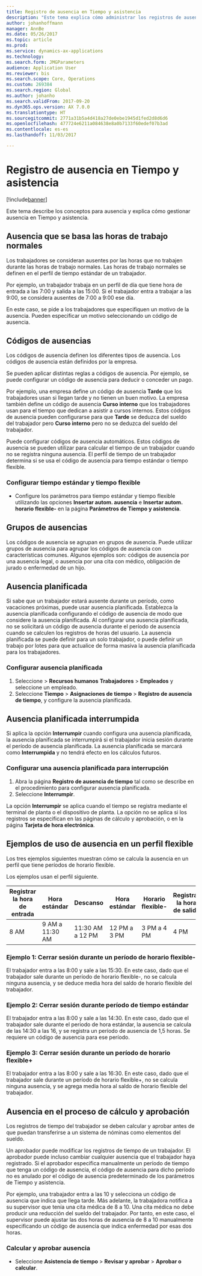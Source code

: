 ```yaml
---
title: Registro de ausencia en Tiempo y asistencia
description: "Este tema explica cómo administrar los registros de ausencia en Tiempo y asistencia."
author: johanhoffmann
manager: AnnBe
ms.date: 05/26/2017
ms.topic: article
ms.prod: 
ms.service: dynamics-ax-applications
ms.technology: 
ms.search.form: JMGParameters
audience: Application User
ms.reviewer: bis
ms.search.scope: Core, Operations
ms.custom: 269384
ms.search.region: Global
ms.author: johanho
ms.search.validFrom: 2017-09-20
ms.dyn365.ops.version: AX 7.0.0
ms.translationtype: HT
ms.sourcegitcommit: 2771a31b5a4d418a27de0ebe1945d1fed2d8d6d6
ms.openlocfilehash: 477724e6211a084638e8a0b7133f60edef07b3ad
ms.contentlocale: es-es
ms.lasthandoff: 11/03/2017

---
```


# <a name="absence-registration-in-time-and-attendance"></a>Registro de ausencia en Tiempo y asistencia

[!include[banner](../includes/banner.md)]

Este tema describe los conceptos para ausencia y explica cómo gestionar ausencia en Tiempo y asistencia.

## <a name="absence-that-is-based-on-regular-work-hours"></a>Ausencia que se basa las horas de trabajo normales

Los trabajadores se consideran ausentes por las horas que no trabajen durante las horas de trabajo normales. Las horas de trabajo normales se definen en el perfil de tiempo estándar de un trabajador.

Por ejemplo, un trabajador trabaja en un perfil de día que tiene hora de entrada a las 7:00 y salida a las 15:00. Si el trabajador entra a trabajar a las 9:00, se considera ausentes de 7:00 a 9:00 ese día.

En este caso, se pide a los trabajadores que especifiquen un motivo de la ausencia. Pueden especificar un motivo seleccionando un código de ausencia.

## <a name="absence-codes"></a>Códigos de ausencias

Los códigos de ausencia definen los diferentes tipos de ausencia. Los códigos de ausencia están definidos por la empresa.

Se pueden aplicar distintas reglas a códigos de ausencia. Por ejemplo, se puede configurar un código de ausencia para deducir o conceder un pago.

Por ejemplo, una empresa define un código de ausencia **Tarde** que los trabajadores usan si llegan tarde y no tienen un buen motivo. La empresa también define un código de ausencia **Curso interno** que los trabajadores usan para el tiempo que dedican a asistir a cursos internos. Estos códigos de ausencia pueden configurarse para que **Tarde** se deduzca del sueldo del trabajador pero **Curso interno** pero no se deduzca del sueldo del trabajador.

Puede configurar códigos de ausencia automáticos. Estos códigos de ausencia se pueden utilizar para calcular el tiempo de un trabajador cuando no se registra ninguna ausencia. El perfil de tiempo de un trabajador determina si se usa el código de ausencia para tiempo estándar o tiempo flexible.

### <a name="set-up-standard-time-and-flex-time"></a>Configurar tiempo estándar y tiempo flexible

- Configure los parámetros para tiempo estándar y tiempo flexible utilizando las opciones **Insertar autom. ausencia** e **Insertar autom. horario flexible-** en la página **Parámetros de Tiempo y asistencia**.

## <a name="absence-groups"></a>Grupos de ausencias

Los códigos de ausencia se agrupan en grupos de ausencia. Puede utilizar grupos de ausencia para agrupar los códigos de ausencia con características comunes. Algunos ejemplos son: códigos de ausencia por una ausencia legal, o ausencia por una cita con médico, obligación de jurado o enfermedad de un hijo.

## <a name="planned-absence"></a>Ausencia planificada

Si sabe que un trabajador estará ausente durante un período, como vacaciones próximas, puede usar ausencia planificada. Establezca la ausencia planificada configurando el código de ausencia de modo que considere la ausencia planificada. Al configurar una ausencia planificada, no se solicitará un código de ausencia durante el período de ausencia cuando se calculen los registros de horas del usuario. La ausencia planificada se puede definir para un solo trabajador, o puede definir un trabajo por lotes para que actualice de forma masiva la ausencia planificada para los trabajadores.

### <a name="set-up-planned-absence"></a>Configurar ausencia planificada

1. Seleccione &gt; **Recursos humanos** **Trabajadores** &gt; **Empleados** y seleccione un empleado.
2. Seleccione **Tiempo** &gt; **Asignaciones de tiempo** &gt; **Registro de ausencia de tiempo**, y configure la ausencia planificada.

## <a name="interrupted-planned-absence"></a>Ausencia planificada interrumpida

Si aplica la opción **Interrumpir** cuando configura una ausencia planificada, la ausencia planificada se interrumpirá si el trabajador inicia sesión durante el período de ausencia planificada. La ausencia planificada se marcará como **Interrumpida** y no tendrá efecto en los cálculos futuros.

### <a name="set-up-a-planned-absence-for-interruption"></a>Configurar una ausencia planificada para interrupción

1. Abra la página **Registro de ausencia de tiempo** tal como se describe en el procedimiento para configurar ausencia planificada.
2. Seleccione **Interrumpir**.

La opción **Interrumpir** se aplica cuando el tiempo se registra mediante el terminal de planta o el dispositivo de planta. La opción no se aplica si los registros se especifican en las páginas de cálculo y aprobación, o en la página **Tarjeta de hora electrónica**.

## <a name="examples-of-the-use-of-absence-in-a-flex-profile"></a>Ejemplos de uso de ausencia en un perfil flexible

Los tres ejemplos siguientes muestran cómo se calcula la ausencia en un perfil que tiene períodos de horario flexible.

Los ejemplos usan el perfil siguiente.

| Registrar la hora de entrada | Hora estándar    | Descanso             | Hora estándar | Horario flexible-        | Registrar la hora de salida | Horario flexible+        |
|----------|------------------|-------------------|---------------|--------------|-----------|--------------|
| 8 AM     | 9 AM a 11:30 AM | 11:30 AM a 12 PM | 12 PM a 3 PM | 3 PM a 4 PM | 4 PM      | 4 PM a 6 PM |

### <a name="example-1-signing-out-during-a-flex--period"></a>Ejemplo 1: Cerrar sesión durante un período de horario flexible-

El trabajador entra a las 8:00 y sale a las 15:30. En este caso, dado que el trabajador sale durante un período de horario flexible-, no se calcula ninguna ausencia, y se deduce media hora del saldo de horario flexible del trabajador.

### <a name="example-2-signing-out-in-during-standard-time-period"></a>Ejemplo 2: Cerrar sesión durante período de tiempo estándar

El trabajador entra a las 8:00 y sale a las 14:30. En este caso, dado que el trabajador sale durante el periodo de hora estándar, la ausencia se calcula de las 14:30 a las 16, y se registra un período de ausencia de 1,5 horas. Se requiere un código de ausencia para ese período.

### <a name="example-3-signing-out-during-a-flex-period"></a>Ejemplo 3: Cerrar sesión durante un período de horario flexible+

El trabajador entra a las 8:00 y sale a las 16:30. En este caso, dado que el trabajador sale durante un período de horario flexible+, no se calcula ninguna ausencia, y se agrega media hora al saldo de horario flexible del trabajador.

## <a name="absence-in-the-calculation-and-approval-process"></a>Ausencia en el proceso de cálculo y aprobación

Los registros de tiempo del trabajador se deben calcular y aprobar antes de que puedan transferirse a un sistema de nóminas como elementos del sueldo.

Un aprobador puede modificar los registros de tiempo de un trabajador. El aprobador puede incluso cambiar cualquier ausencia que el trabajador haya registrado. Si el aprobador especifica manualmente un período de tiempo que tenga un código de ausencia, el código de ausencia para dicho período no es anulado por el código de ausencia predeterminado de los parámetros de Tiempo y asistencia.

Por ejemplo, una trabajador entra a las 10 y selecciona un código de ausencia que indica que llega tarde. Más adelante, la trabajadora notifica a su supervisor que tenía una cita médica de 8 a 10. Una cita médica no debe producir una reducción del sueldo del trabajador. Por tanto, en este caso, el supervisor puede ajustar las dos horas de ausencia de 8 a 10 manualmente especificando un código de ausencia que indica enfermedad por esas dos horas.

### <a name="calculate-and-approve-absence"></a>Calcular y aprobar ausencia

- Seleccione **Asistencia de tiempo** &gt; **Revisar y aprobar** &gt; **Aprobar o calcular**.

